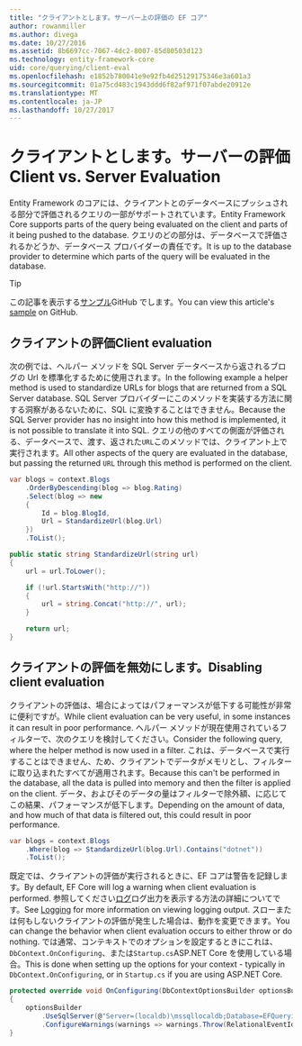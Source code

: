 ```yaml
---
title: "クライアントとします。サーバー上の評価の EF コア"
author: rowanmiller
ms.author: divega
ms.date: 10/27/2016
ms.assetid: 8b6697cc-7067-4dc2-8007-85d80503d123
ms.technology: entity-framework-core
uid: core/querying/client-eval
ms.openlocfilehash: e1852b780041e9e92fb4d25129175346e3a601a3
ms.sourcegitcommit: 01a75cd483c1943ddd6f82af971f07abde20912e
ms.translationtype: MT
ms.contentlocale: ja-JP
ms.lasthandoff: 10/27/2017
---
```

# <a name="client-vs-server-evaluation"></a><span data-ttu-id="b2043-102">クライアントとします。サーバーの評価</span><span class="sxs-lookup"><span data-stu-id="b2043-102">Client vs. Server Evaluation</span></span>

<span data-ttu-id="b2043-103">Entity Framework のコアには、クライアントとのデータベースにプッシュされる部分で評価されるクエリの一部がサポートされています。</span><span class="sxs-lookup"><span data-stu-id="b2043-103">Entity Framework Core supports parts of the query being evaluated on the client and parts of it being pushed to the database.</span></span> <span data-ttu-id="b2043-104">クエリのどの部分は、データベースで評価されるかどうか、データベース プロバイダーの責任です。</span><span class="sxs-lookup"><span data-stu-id="b2043-104">It is up to the database provider to determine which parts of the query will be evaluated in the database.</span></span>

> [!TIP]  
> <span data-ttu-id="b2043-105">この記事を表示する[サンプル](https://github.com/aspnet/EntityFramework.Docs/tree/master/samples/core/Querying)GitHub でします。</span><span class="sxs-lookup"><span data-stu-id="b2043-105">You can view this article's [sample](https://github.com/aspnet/EntityFramework.Docs/tree/master/samples/core/Querying) on GitHub.</span></span>

## <a name="client-evaluation"></a><span data-ttu-id="b2043-106">クライアントの評価</span><span class="sxs-lookup"><span data-stu-id="b2043-106">Client evaluation</span></span>

<span data-ttu-id="b2043-107">次の例では、ヘルパー メソッドを SQL Server データベースから返されるブログの Url を標準化するために使用されます。</span><span class="sxs-lookup"><span data-stu-id="b2043-107">In the following example a helper method is used to standardize URLs for blogs that are returned from a SQL Server database.</span></span> <span data-ttu-id="b2043-108">SQL Server プロバイダーにこのメソッドを実装する方法に関する洞察があるないために、SQL に変換することはできません。</span><span class="sxs-lookup"><span data-stu-id="b2043-108">Because the SQL Server provider has no insight into how this method is implemented, it is not possible to translate it into SQL.</span></span> <span data-ttu-id="b2043-109">クエリの他のすべての側面が評価される、データベースで、渡す、返された`URL`このメソッドでは、クライアント上で実行されます。</span><span class="sxs-lookup"><span data-stu-id="b2043-109">All other aspects of the query are evaluated in the database, but passing the returned `URL` through this method is performed on the client.</span></span>

<!-- [!code-csharp[Main](samples/core/Querying/Querying/ClientEval/Sample.cs?highlight=6)] -->
``` csharp
var blogs = context.Blogs
    .OrderByDescending(blog => blog.Rating)
    .Select(blog => new
    {
        Id = blog.BlogId,
        Url = StandardizeUrl(blog.Url)
    })
    .ToList();
```

<!-- [!code-csharp[Main](samples/core/Querying/Querying/ClientEval/Sample.cs)] -->
``` csharp
public static string StandardizeUrl(string url)
{
    url = url.ToLower();

    if (!url.StartsWith("http://"))
    {
        url = string.Concat("http://", url);
    }

    return url;
}
```

## <a name="disabling-client-evaluation"></a><span data-ttu-id="b2043-110">クライアントの評価を無効にします。</span><span class="sxs-lookup"><span data-stu-id="b2043-110">Disabling client evaluation</span></span>

<span data-ttu-id="b2043-111">クライアントの評価は、場合によってはパフォーマンスが低下する可能性が非常に便利ですが。</span><span class="sxs-lookup"><span data-stu-id="b2043-111">While client evaluation can be very useful, in some instances it can result in poor performance.</span></span> <span data-ttu-id="b2043-112">ヘルパー メソッドが現在使用されているフィルターで、次のクエリを検討してください。</span><span class="sxs-lookup"><span data-stu-id="b2043-112">Consider the following query, where the helper method is now used in a filter.</span></span> <span data-ttu-id="b2043-113">これは、データベースで実行することはできません、ため、クライアントでデータがメモリとし、フィルターに取り込まれたすべてが適用されます。</span><span class="sxs-lookup"><span data-stu-id="b2043-113">Because this can't be performed in the database, all the data is pulled into memory and then the filter is applied on the client.</span></span> <span data-ttu-id="b2043-114">データ、およびそのデータの量はフィルターで除外額、に応じてこの結果、パフォーマンスが低下します。</span><span class="sxs-lookup"><span data-stu-id="b2043-114">Depending on the amount of data, and how much of that data is filtered out, this could result in poor performance.</span></span>

<!-- [!code-csharp[Main](samples/core/Querying/Querying/ClientEval/Sample.cs)] -->
``` csharp
var blogs = context.Blogs
    .Where(blog => StandardizeUrl(blog.Url).Contains("dotnet"))
    .ToList();
```

<span data-ttu-id="b2043-115">既定では、クライアントの評価が実行されるときに、EF コアは警告を記録します。</span><span class="sxs-lookup"><span data-stu-id="b2043-115">By default, EF Core will log a warning when client evaluation is performed.</span></span> <span data-ttu-id="b2043-116">参照してください[ログ](../miscellaneous/logging.md)ログ出力を表示する方法の詳細についてです。</span><span class="sxs-lookup"><span data-stu-id="b2043-116">See [Logging](../miscellaneous/logging.md) for more information on viewing logging output.</span></span> <span data-ttu-id="b2043-117">スローまたは何もしないクライアントの評価が発生した場合は、動作を変更できます。</span><span class="sxs-lookup"><span data-stu-id="b2043-117">You can change the behavior when client evaluation occurs to either throw or do nothing.</span></span> <span data-ttu-id="b2043-118">では通常、コンテキストでのオプションを設定するときにこれは、 `DbContext.OnConfiguring`、または`Startup.cs`ASP.NET Core を使用している場合。</span><span class="sxs-lookup"><span data-stu-id="b2043-118">This is done when setting up the options for your context - typically in `DbContext.OnConfiguring`, or in `Startup.cs` if you are using ASP.NET Core.</span></span>

<!-- [!code-csharp[Main](samples/core/Querying/Querying/ClientEval/ThrowOnClientEval/BloggingContext.cs?highlight=5)] -->
``` csharp
protected override void OnConfiguring(DbContextOptionsBuilder optionsBuilder)
{
    optionsBuilder
        .UseSqlServer(@"Server=(localdb)\mssqllocaldb;Database=EFQuerying;Trusted_Connection=True;")
        .ConfigureWarnings(warnings => warnings.Throw(RelationalEventId.QueryClientEvaluationWarning));
}
```
